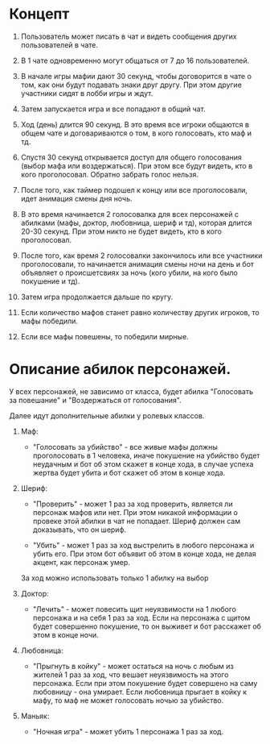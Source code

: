
# Концепт

1. Пользователь может писать в чат и видеть сообщения других пользователей в чате.

2. В 1 чате одновременно могут общаться от 7 до 16 пользователей.
 
3.  В начале игры мафии дают 30 секунд, чтобы договорится в чате о том, как они будут подавать знаки друг другу. При этом другие участники сидят в лобби игры и ждут.

4. Затем запускается игра и все попадают в общий чат.

5. Ход (день) длится 90 секунд. В это время все игроки общаются в общем чате и договариваются о том, в кого голосовать, кто маф и тд.

6. Спустя 30 секунд открывается доступ для общего голосования (выбор мафа или воздержаться). При этом все будут видеть, кто в кого проголосовал. Обратно забрать голос нельзя.

7. После того, как таймер подошел к концу или все проголосовали, идет анимация смены дня ночь.

8. В это время начинается 2 голосовалка для всех персонажей с абилками (мафы, доктор, любовница, шериф и тд), которая длится 20-30 секунд.  При этом никто не будет видеть, кто в кого проголосовал.

9. После того, как время 2 голосовалки закончилось или все участники проголосовали, то начинается анимация смены ночи на день и бот объявляет о происшетсвиях за ночь (кого убили, на кого было покушение и тд).

10. Затем игра продолжается дальше по кругу.

11. Если количество мафов станет равно количеству других игроков, то мафы победили.

12. Если все мафы повешены, то победили мирные.


# Описание абилок персонажей.

У всех персонажей, не зависимо от класса, будет абилка "Голосовать за повешание" и "Воздержаться от голосования".

Далее идут дополнительные абилки у ролевых классов.

1. Маф: 
    - "Голосовать за убийство" - все живые мафы должны проголосовать в 1 человека, иначе покушение на убийство будет неудачным и бот об этом скажет в конце хода, в случае успеха жертва будет убита и бот скажет об этом в конце хода.

2. Шериф:
    - "Проверить" - может 1 раз за ход проверить, является ли персонаж мафов или нет. При этом никакой информации о провеке этой абилки в чат не попадает. Шериф должен сам доказывать, что он шериф.

    - "Убить" - может 1 раз за ход выстрелить в любого персонажа и убить его. При этом бот объявит об этом в конце хода, не делая акцент, как персонаж умер.

    За ход можно использовать только 1 абилку на выбор

3. Доктор:
    - "Лечить" - может повесить щит неуязвимости на 1 любого персонажа и на себя 1 раз за ход. Если на персонажа с щитом будет совершенно покушение, то он выживет и бот расскажет об этом в конце ночи.
4. Любовница:
    - "Прыгнуть в койку" - может остаться на ночь с любым из жителей 1 раз за ход, что вешает неуязвимость на этого персонажа. Если при этом покушение будет совершено на саму любовницу - она умирает. Если любовница прыгает в койку к мафу, то маф не может голосовать ночью за убийство.
5. Маньяк:
    - "Ночная игра" - может убить 1 персонажа 1 раз за ход.


 
